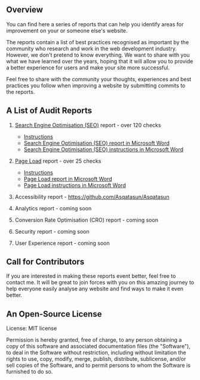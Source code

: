 ## Overview

You can find here a series of reports that can help you identify areas for improvement on your or someone else's website.

The reports contain a list of best practices recognised as important by the community who research and work in the web development industry. However, we don't pretend to know everything. We want to share with you what we have learned over the years, hoping that it will allow you to provide a better experience for users and make your site more successful.

Feel free to share with the community your thoughts, experiences and best practices you follow when improving a website by submitting commits to the reports.

## A List of Audit Reports

1. [Search Engine Optimisation (SEO)](https://github.com/MarcinKilarski/website-audit/blob/master/reports/seo/seo-report.md) report - over 120 checks

   - [Instructions](https://github.com/MarcinKilarski/website-audit/blob/master/reports/seo/seo-instructions.md)
   - [Search Engine Optimisation (SEO) report in Microsoft Word](https://github.com/MarcinKilarski/Website-Audit/raw/master/reports/seo/seo-report.docx)
   - [Search Engine Optimisation (SEO) instructions in Microsoft Word](https://github.com/MarcinKilarski/Website-Audit/raw/master/reports/seo/seo-instructions.docx)

2. [Page Load](https://github.com/MarcinKilarski/website-audit/blob/master/reports/page-load/page-load-report.md) report - over 25 checks

   - [Instructions](https://github.com/MarcinKilarski/website-audit/blob/master/reports/page-load/page-load-instructions.md)
   - [Page Load report in Microsoft Word](https://github.com/MarcinKilarski/Website-Audit/raw/master/reports/page-load/page-load-report.docx)
   - [Page Load instructions in Microsoft Word](https://github.com/MarcinKilarski/Website-Audit/raw/master/reports/page-load/page-load-instructions.docx)

3. Accessibility report - https://github.com/Asqatasun/Asqatasun
4. Analytics report - coming soon
5. Conversion Rate Optimisation (CRO) report - coming soon
6. Security report - coming soon
7. User Experience report - coming soon

## Call for Contributors

If you are interested in making these reports event better, feel free to contact me. It will be great to join forces with you on this amazing journey to help everyone easily analyse any website and find ways to make it even better.

## An Open-Source License

License: MIT license

Permission is hereby granted, free of charge, to any person obtaining a copy of this software and associated documentation files (the "Software"), to deal in the Software without restriction, including without limitation the rights to use, copy, modify, merge, publish, distribute, sublicense, and/or sell copies of the Software, and to permit persons to whom the Software is furnished to do so.
